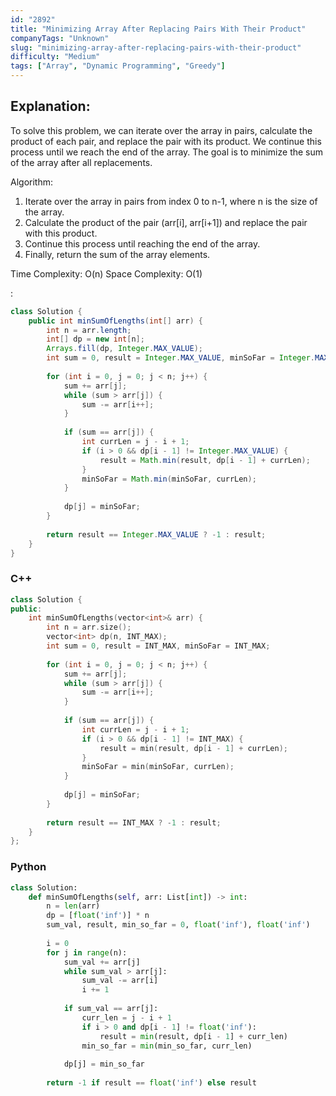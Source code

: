 ```yaml
---
id: "2892"
title: "Minimizing Array After Replacing Pairs With Their Product"
companyTags: "Unknown"
slug: "minimizing-array-after-replacing-pairs-with-their-product"
difficulty: "Medium"
tags: ["Array", "Dynamic Programming", "Greedy"]
---
```


## Explanation:
To solve this problem, we can iterate over the array in pairs, calculate the product of each pair, and replace the pair with its product. We continue this process until we reach the end of the array. The goal is to minimize the sum of the array after all replacements.

Algorithm:
1. Iterate over the array in pairs from index 0 to n-1, where n is the size of the array.
2. Calculate the product of the pair (arr[i], arr[i+1]) and replace the pair with this product.
3. Continue this process until reaching the end of the array.
4. Finally, return the sum of the array elements.

Time Complexity: O(n)
Space Complexity: O(1)

:

```java
class Solution {
    public int minSumOfLengths(int[] arr) {
        int n = arr.length;
        int[] dp = new int[n];
        Arrays.fill(dp, Integer.MAX_VALUE);
        int sum = 0, result = Integer.MAX_VALUE, minSoFar = Integer.MAX_VALUE;
        
        for (int i = 0, j = 0; j < n; j++) {
            sum += arr[j];
            while (sum > arr[j]) {
                sum -= arr[i++];
            }
            
            if (sum == arr[j]) {
                int currLen = j - i + 1;
                if (i > 0 && dp[i - 1] != Integer.MAX_VALUE) {
                    result = Math.min(result, dp[i - 1] + currLen);
                }
                minSoFar = Math.min(minSoFar, currLen);
            }
            
            dp[j] = minSoFar;
        }
        
        return result == Integer.MAX_VALUE ? -1 : result;
    }
}
```

### C++
```cpp
class Solution {
public:
    int minSumOfLengths(vector<int>& arr) {
        int n = arr.size();
        vector<int> dp(n, INT_MAX);
        int sum = 0, result = INT_MAX, minSoFar = INT_MAX;
        
        for (int i = 0, j = 0; j < n; j++) {
            sum += arr[j];
            while (sum > arr[j]) {
                sum -= arr[i++];
            }
            
            if (sum == arr[j]) {
                int currLen = j - i + 1;
                if (i > 0 && dp[i - 1] != INT_MAX) {
                    result = min(result, dp[i - 1] + currLen);
                }
                minSoFar = min(minSoFar, currLen);
            }
            
            dp[j] = minSoFar;
        }
        
        return result == INT_MAX ? -1 : result;
    }
};
```

### Python
```python
class Solution:
    def minSumOfLengths(self, arr: List[int]) -> int:
        n = len(arr)
        dp = [float('inf')] * n
        sum_val, result, min_so_far = 0, float('inf'), float('inf')
        
        i = 0
        for j in range(n):
            sum_val += arr[j]
            while sum_val > arr[j]:
                sum_val -= arr[i]
                i += 1
            
            if sum_val == arr[j]:
                curr_len = j - i + 1
                if i > 0 and dp[i - 1] != float('inf'):
                    result = min(result, dp[i - 1] + curr_len)
                min_so_far = min(min_so_far, curr_len)
            
            dp[j] = min_so_far
        
        return -1 if result == float('inf') else result
```